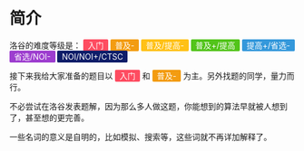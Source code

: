 # 简介

洛谷的难度等级是：
<span style="color: rgb(255, 255, 255); background: rgb(254, 76, 97); padding: 2px 8px;border-radius: 2px" data-v-796309f8="">入门</span>
<span style="color: rgb(255, 255, 255); background: rgb(243, 156, 17); padding: 2px 8px;border-radius: 2px" data-v-796309f8="">普及-</span>
<span style="color: rgb(255, 255, 255); background: rgb(255, 193, 22); padding: 2px 8px;border-radius: 2px" data-v-796309f8="">普及/提高-</span>
<span style="color: rgb(255, 255, 255); background: rgb(82, 196, 26); padding: 2px 8px;border-radius: 2px" data-v-796309f8="">普及+/提高</span>
<span style="color: rgb(255, 255, 255); background: rgb(52, 152, 219) ; padding: 2px 8px;border-radius: 2px" data-v-796309f8="">提高+/省选-</span> <span style="color: rgb(255, 255, 255); background: rgb(157, 61, 207) ; padding: 2px 8px;border-radius: 2px" data-v-796309f8="">省选/NOI-</span> <span style="color: rgb(255, 255, 255); background: rgb(14, 29, 105) ; padding: 2px 8px;border-radius: 2px" data-v-796309f8="">NOI/NOI+/CTSC</span>

接下来我给大家准备的题目以 <span style="color: rgb(255, 255, 255); background: rgb(254, 76, 97); padding: 2px 8px;border-radius: 2px" data-v-796309f8="">入门</span> 和 <span style="color: rgb(255, 255, 255); background: rgb(243, 156, 17); padding: 2px 8px;border-radius: 2px" data-v-796309f8="">普及-</span> 为主。另外找题的同学，量力而行。

不必尝试在洛谷发表题解，因为那么多人做这题，你能想到的算法早就被人想到了，甚至想的更完善。

一些名词的意义是自明的，比如模拟、搜索等，这些词就不再详加解释了。


